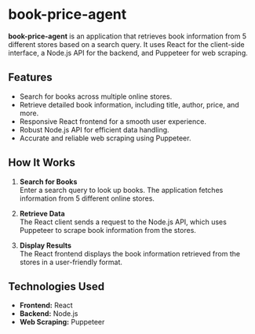 # book-price-agent

**book-price-agent** is an application that retrieves book information from 5 different stores based on a search query. It uses React for the client-side interface, a Node.js API for the backend, and Puppeteer for web scraping.

## Features

- Search for books across multiple online stores.
- Retrieve detailed book information, including title, author, price, and more.
- Responsive React frontend for a smooth user experience.
- Robust Node.js API for efficient data handling.
- Accurate and reliable web scraping using Puppeteer.

## How It Works

1. **Search for Books**  
   Enter a search query to look up books. The application fetches information from 5 different online stores.

2. **Retrieve Data**  
   The React client sends a request to the Node.js API, which uses Puppeteer to scrape book information from the stores.

3. **Display Results**  
   The React frontend displays the book information retrieved from the stores in a user-friendly format.

## Technologies Used

- **Frontend:** React
- **Backend:** Node.js
- **Web Scraping:** Puppeteer








